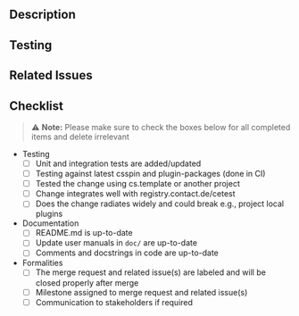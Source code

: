 ## Description

<!-- Describe the changes made in this merge request -->

## Testing

<!-- List or describe the testing performed and link to any relevant test
     results
-->

## Related Issues

<!-- Link any related issues or CRs that -->

## Checklist

> ⚠️ **Note:** Please make sure to check the boxes below for all completed items
> and delete irrelevant

-   Testing
    -   [ ] Unit and integration tests are added/updated
    -   [ ] Testing against latest csspin and plugin-packages (done in CI)
    -   [ ] Tested the change using cs.template or another project
    -   [ ] Change integrates well with registry.contact.de/cetest
    -   [ ] Does the change radiates widely and could break e.g., project local
            plugins
-   Documentation
    -   [ ] README.md is up-to-date
    -   [ ] Update user manuals in `doc/` are up-to-date
    -   [ ] Comments and docstrings in code are up-to-date
-   Formalities
    -   [ ] The merge request and related issue(s) are labeled and will be closed
            properly after merge
    -   [ ] Milestone assigned to merge request and related issue(s)
    -   [ ] Communication to stakeholders if required
